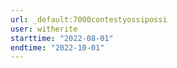 ```yaml
---
url: _default:7000contestyossipossi
user: witherite
starttime: "2022-08-01"
endtime: "2022-10-01"
---
```

<reserve />